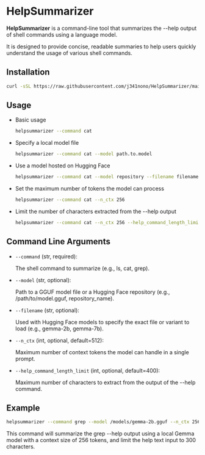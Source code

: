 # HelpSummarizer

**HelpSummarizer** is a command-line tool that summarizes the --help output of shell commands using a language model. 

It is designed to provide concise, readable summaries to help users quickly understand the usage of various shell commands.

## Installation

```bash
curl -sSL https://raw.githubusercontent.com/j341nono/HelpSummarizer/main/install.sh | bash
```

## Usage

- Basic usage
    ```bash
    helpsummarizer --command cat
    ```

- Specify a local model file
    ```bash
    helpsummarizer --command cat --model path.to.model
    ```

- Use a model hosted on Hugging Face
    ```bash
    helpsummarizer --command cat --model repository --filename filename
    ```

- Set the maximum number of tokens the model can process
    ```bash
    helpsummarizer --command cat --n_ctx 256
    ```

- Limit the number of characters extracted from the --help output
    ```bash
    helpsummarizer --command cat --n_ctx 256 --help_command_length_limit 300
    ```

## Command Line Arguments

- `--command` (str, required):

    The shell command to summarize (e.g., ls, cat, grep).

- `--model` (str, optional):

    Path to a GGUF model file or a Hugging Face repository (e.g., /path/to/model.gguf, repository_name).

- `--filename` (str, optional):

    Used with Hugging Face models to specify the exact file or variant to load (e.g., gemma-2b, gemma-7b).

- `--n_ctx` (int, optional, default=512):

    Maximum number of context tokens the model can handle in a single prompt.

- `--help_command_length_limit` (int, optional, default=400):

    Maximum number of characters to extract from the output of the --help command.


## Example
```bash
helpsummarizer --command grep --model /models/gemma-2b.gguf --n_ctx 256 --help_command_length_limit 300
```

This command will summarize the grep --help output using a local Gemma model with a context size of 256 tokens, and limit the help text input to 300 characters.

